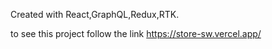 Created with React,GraphQL,Redux,RTK.

to see this project follow the link
https://store-sw.vercel.app/
